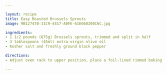 ```yaml
---

layout: recipe
title: Easy Roasted Brussels Sprouts
image: 9B12747B-31C9-4417-A0FE-61E668200C6C.jpg

ingredients:
- 1 1/2 pounds (675g) Brussels sprouts, trimmed and split in half
- 3 tablespoons (45ml) extra-virgin olive oil
- Kosher salt and freshly ground black pepper

directions:
- Adjust oven rack to upper position, place a foil-lined rimmed baking sheet on it, and preheat oven to 500°F (260°C). Toss sprouts with olive oil and season to taste with salt and pepper. Remove baking sheet from oven and add brussels sprouts, working quickly to turn them all cut-side-down. Return to oven and roast until tender and deeply browned, about 20 minutes total. Serve immediately

---
```

